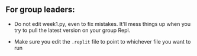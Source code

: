 ## For group leaders:

 - Do not edit week1.py, even to fix mistakes. It'll mess things up when you try to pull the latest version on your group Repl.

 - Make sure you edit the `.replit` file to point to whichever file you want to run
 